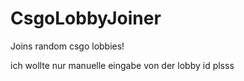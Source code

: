 # CsgoLobbyJoiner
Joins random csgo lobbies!

ich wollte nur manuelle eingabe von der lobby id plsss
